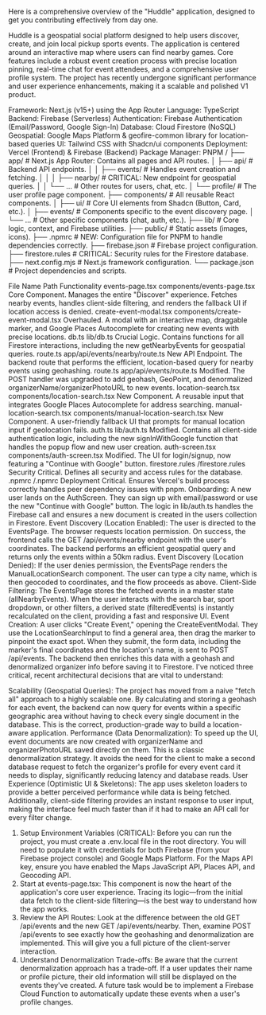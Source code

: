 Here is a comprehensive overview of the "Huddle" application, designed to get you contributing effectively from day one.

Huddle is a geospatial social platform designed to help users discover, create, and join local pickup sports events. The application is centered around an interactive map where users can find nearby games. Core features include a robust event creation process with precise location pinning, real-time chat for event attendees, and a comprehensive user profile system. The project has recently undergone significant performance and user experience enhancements, making it a scalable and polished V1 product.

Framework: Next.js (v15+) using the App Router
Language: TypeScript
Backend: Firebase (Serverless)
Authentication: Firebase Authentication (Email/Password, Google Sign-In)
Database: Cloud Firestore (NoSQL)
Geospatial: Google Maps Platform & geofire-common library for location-based queries
UI: Tailwind CSS with Shadcn/ui components
Deployment: Vercel (Frontend) & Firebase (Backend)
Package Manager: PNPM
/
├── app/                      # Next.js App Router: Contains all pages and API routes.
│   ├── api/                  # Backend API endpoints.
│   │   ├── events/           # Handles event creation and fetching.
│   │   │   ├── nearby/       # CRITICAL: New endpoint for geospatial queries.
│   │   └── ...               # Other routes for users, chat, etc.
│   └── profile/              # The user profile page component.
├── components/               # All reusable React components.
│   ├── ui/                   # Core UI elements from Shadcn (Button, Card, etc.).
│   ├── events/               # Components specific to the event discovery page.
│   └── ...                   # Other specific components (chat, auth, etc.).
├── lib/                      # Core logic, context, and Firebase utilities.
├── public/                   # Static assets (images, icons).
├── .npmrc                    # NEW: Configuration file for PNPM to handle dependencies correctly.
├── firebase.json             # Firebase project configuration.
├── firestore.rules           # CRITICAL: Security rules for the Firestore database.
├── next.config.mjs           # Next.js framework configuration.
└── package.json              # Project dependencies and scripts.


File Name	Path	Functionality
events-page.tsx	components/events-page.tsx	Core Component. Manages the entire "Discover" experience. Fetches nearby events, handles client-side filtering, and renders the fallback UI if location access is denied.
create-event-modal.tsx	components/create-event-modal.tsx	Overhauled. A modal with an interactive map, draggable marker, and Google Places Autocomplete for creating new events with precise locations.
db.ts	lib/db.ts	Crucial Logic. Contains functions for all Firestore interactions, including the new getNearbyEvents for geospatial queries.
route.ts	app/api/events/nearby/route.ts	New API Endpoint. The backend route that performs the efficient, location-based query for nearby events using geohashing.
route.ts	app/api/events/route.ts	Modified. The POST handler was upgraded to add geohash, GeoPoint, and denormalized organizerName/organizerPhotoURL to new events.
location-search.tsx	components/location-search.tsx	New Component. A reusable input that integrates Google Places Autocomplete for address searching.
manual-location-search.tsx	components/manual-location-search.tsx	New Component. A user-friendly fallback UI that prompts for manual location input if geolocation fails.
auth.ts	lib/auth.ts	Modified. Contains all client-side authentication logic, including the new signInWithGoogle function that handles the popup flow and new user creation.
auth-screen.tsx	components/auth-screen.tsx	Modified. The UI for login/signup, now featuring a "Continue with Google" button.
firestore.rules	/firestore.rules	Security Critical. Defines all security and access rules for the database.
.npmrc	/.npmrc	Deployment Critical. Ensures Vercel's build process correctly handles peer dependency issues with pnpm.
Onboarding: A new user lands on the AuthScreen. They can sign up with email/password or use the new "Continue with Google" button. The logic in lib/auth.ts handles the Firebase call and ensures a new document is created in the users collection in Firestore.
Event Discovery (Location Enabled): The user is directed to the EventsPage. The browser requests location permission. On success, the frontend calls the GET /api/events/nearby endpoint with the user's coordinates. The backend performs an efficient geospatial query and returns only the events within a 50km radius.
Event Discovery (Location Denied): If the user denies permission, the EventsPage renders the ManualLocationSearch component. The user can type a city name, which is then geocoded to coordinates, and the flow proceeds as above.
Client-Side Filtering: The EventsPage stores the fetched events in a master state (allNearbyEvents). When the user interacts with the search bar, sport dropdown, or other filters, a derived state (filteredEvents) is instantly recalculated on the client, providing a fast and responsive UI.
Event Creation: A user clicks "Create Event," opening the CreateEventModal. They use the LocationSearchInput to find a general area, then drag the marker to pinpoint the exact spot. When they submit, the form data, including the marker's final coordinates and the location's name, is sent to POST /api/events. The backend then enriches this data with a geohash and denormalized organizer info before saving it to Firestore.
I've noticed three critical, recent architectural decisions that are vital to understand:

Scalability (Geospatial Queries): The project has moved from a naive "fetch all" approach to a highly scalable one. By calculating and storing a geohash for each event, the backend can now query for events within a specific geographic area without having to check every single document in the database. This is the correct, production-grade way to build a location-aware application.
Performance (Data Denormalization): To speed up the UI, event documents are now created with organizerName and organizerPhotoURL saved directly on them. This is a classic denormalization strategy. It avoids the need for the client to make a second database request to fetch the organizer's profile for every event card it needs to display, significantly reducing latency and database reads.
User Experience (Optimistic UI & Skeletons): The app uses skeleton loaders to provide a better perceived performance while data is being fetched. Additionally, client-side filtering provides an instant response to user input, making the interface feel much faster than if it had to make an API call for every filter change.
1. Setup Environment Variables (CRITICAL): Before you can run the project, you must create a .env.local file in the root directory. You will need to populate it with credentials for both Firebase (from your Firebase project console) and Google Maps Platform. For the Maps API key, ensure you have enabled the Maps JavaScript API, Places API, and Geocoding API.
2. Start at events-page.tsx: This component is now the heart of the application's core user experience. Tracing its logic—from the initial data fetch to the client-side filtering—is the best way to understand how the app works.
3. Review the API Routes: Look at the difference between the old GET /api/events and the new GET /api/events/nearby. Then, examine POST /api/events to see exactly how the geohashing and denormalization are implemented. This will give you a full picture of the client-server interaction.
4. Understand Denormalization Trade-offs: Be aware that the current denormalization approach has a trade-off. If a user updates their name or profile picture, their old information will still be displayed on the events they've created. A future task would be to implement a Firebase Cloud Function to automatically update these events when a user's profile changes.